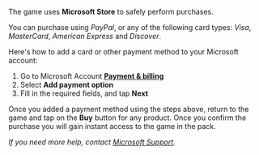 The game uses **Microsoft Store** to safely perform purchases.

You can purchase using *PayPal*, or any of the following card types: *Visa*, *MasterCard*, *American Express* and *Discover*.

Here's how to add a card or other payment method to your Microsoft account:

1. Go to Microsoft Account [**Payment &amp; billing**](https://account.microsoft.com/billing/payments/)
2. Select **Add payment option**
3. Fill in the required fields, and tap **Next**

Once you added a payment method using the steps above,  return to the game and tap on the **Buy** button for any product. Once you confirm the purchase you will gain instant access to the game in the pack.

*If you need more help, contact [Microsoft Support](http://go.microsoft.com/fwlink/p/?LinkId=260702).*